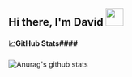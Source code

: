## Hi there, I'm David  <img src="https://diginess.ca/wp-content/uploads/2020/02/waving_hand_sign_1024.gif" width="35px"> ##
#### 📈GitHub Stats####
![Anurag's github stats](https://github-readme-stats.vercel.app/api?username=DavidKizinger&hide=stars&show_icons=true)
<!--
**DavidKizinger/DavidKizinger** is a ✨ _special_ ✨ repository because its `README.md` (this file) appears on your GitHub profile.

Here are some ideas to get you started:

- 🔭 I’m currently working on ...
- 🌱 I’m currently learning ...
- 👯 I’m looking to collaborate on ...
- 🤔 I’m looking for help with ...
- 💬 Ask me about ...
- 📫 How to reach me: ...
- 😄 Pronouns: ...
- ⚡ Fun fact: ...
-->
